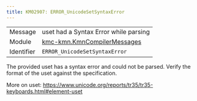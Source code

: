 ```yaml
---
title: KM02907: ERROR_UnicodeSetSyntaxError
---
```


|            |           |
|------------|---------- |
| Message    | uset had a Syntax Error while parsing |
| Module     | [kmc-kmn.KmnCompilerMessages](kmc-kmn.kmncompilermessages) |
| Identifier | `ERROR_UnicodeSetSyntaxError` |

The provided uset has a syntax error and could not be parsed. Verify the
format of the uset against the specification.

More on uset: https://www.unicode.org/reports/tr35/tr35-keyboards.html#element-uset
